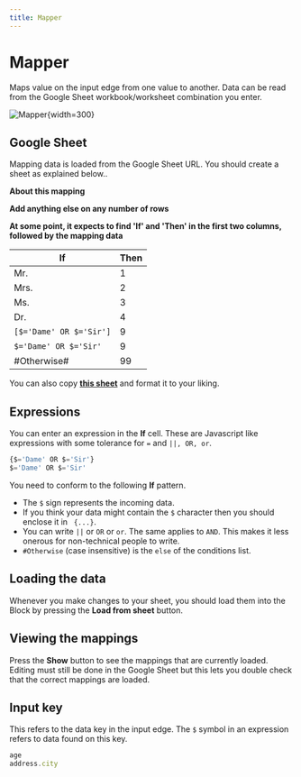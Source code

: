 ```yaml
---
title: Mapper
---
```


# Mapper
Maps value on the input edge from one value to another. Data can be read from the Google Sheet workbook/worksheet combination you enter.

![Mapper](/img/flows/blocks/utility/mapper/block-mapper.png){width=300}

## Google Sheet
Mapping data is loaded from the Google Sheet URL. You should create a sheet as explained below..

**About this mapping**

**Add anything else on any number of rows**

**At some point, it expects to find 'If' and 'Then' in the first two columns, followed by the mapping data**

**If** | **Then**
-------|--------
Mr. | 1
Mrs. | 2
Ms. | 3
Dr. | 4
`[$='Dame' OR $='Sir']` | 9
`$='Dame' OR $='Sir'` | 9
#Otherwise# | 99

You can also copy **[this sheet](https://docs.google.com/spreadsheets/d/1XpcmSuiKKP2yE135rUCmuTqLDZ7mGBGdkAVk2qIrAnQ/edit?gid=0#gid=0)** and format it to your liking.

## Expressions
You can enter an expression in the **If** cell. These are Javascript like expressions with some tolerance for ```=``` and ```||, OR, or```.

```javascript
{$='Dame' OR $='Sir'}
$='Dame' OR $='Sir'
```

You need to conform to the following **If** pattern.

- The ```$``` sign represents the incoming data.
- If you think your data might contain the ```$``` character then you should enclose it in ``` {...}```.
- You can write ```||``` or ```OR``` or ```or```. The same applies to ```AND```. This makes it less onerous for non-technical people to write.
- ```#Otherwise``` (case insensitive) is the ```else``` of the conditions list.

## Loading the data
Whenever you make changes to your sheet, you should load them into the Block by pressing the **Load from sheet** button.

## Viewing the mappings
Press the **Show** button to see the mappings that are currently loaded.
Editing must still be done in the Google Sheet but this lets you double check that the correct mappings are loaded.

## Input key
This refers to the data key in the input edge. The ```$``` symbol in an expression refers to data found on this key.

```javascript
age
address.city
```